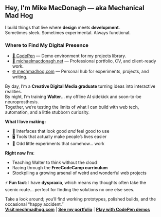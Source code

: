 ## Hey, I'm Mike MacDonagh — aka **Mechanical Mad Hog**

I build things that live where **design** meets **development**.  
Sometimes sleek. Sometimes experimental. Always functional.  

### Where to Find My Digital Presence
- [🧪 CodePen](https://codepen.io/Mike-MacDonagh/) — Demo environment for my projects library.
- [💼 michaelmacdonagh.net](https://michaelmacdonagh.net) — Professional portfolio, CV, and client-ready work.   
- [🌐 mechmadhog.com](https://mechmadhog.com) — Personal hub for experiments, projects, and writing.  


By day, I’m a **Creative Digital Media graduate** turning ideas into interactive realities.  
By night, I’m training **Walter**... my offline AI sidekick and soon-to-be neuroprosthesis.  
Together, we’re testing the limits of what I can build with web tech, automation, and a little stubborn curiosity.  

**What I love making:**  
- 🎨 Interfaces that look good *and* feel good to use  
- 🖥️ Tools that actually make people’s lives easier  
- 🔧 Odd little experiments that somehow… work  

**Right now I’m:**  
- Teaching Walter to think without the cloud  
- Racing through the **FreeCodeCamp curriculum**  
- Stockpiling a growing arsenal of weird and wonderful web projects  

⚡ **Fun fact**: I have **dyspraxia**, which means my thoughts often take the scenic route… perfect for finding the solutions no one else sees.  

Take a look around; you’ll find working prototypes, polished builds, and the occasional “happy accident.”  
[**Visit mechmadhog.com**](https://mechmadhog.com) | [**See my portfolio**](https://michaelmacdonagh.net) | [**Play with CodePen demos**](https://codepen.io/Mike-MacDonagh/)
